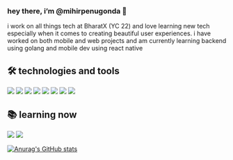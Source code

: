 ### hey there, i’m @mihirpenugonda 👋

i work on all things tech at BharatX (YC 22) and love learning new tech especially when it comes to creating beautiful user experiences. i have worked on both mobile and web projects and am currently learning backend using golang and mobile dev using react native

## 🛠 technologies and tools

<img src="https://img.shields.io/badge/Kotlin-0095D5?&style=for-the-badge&logo=kotlin&logoColor=white" />&nbsp;<img src="https://img.shields.io/badge/React-20232A?style=for-the-badge&logo=react&logoColor=61DAFB" />&nbsp;<img src="https://img.shields.io/badge/HTML5-E34F26?style=for-the-badge&logo=html5&logoColor=white" />&nbsp;<img src="https://img.shields.io/badge/Tailwind_CSS-38B2AC?style=for-the-badge&logo=tailwind-css&logoColor=white" />&nbsp;<img src="https://img.shields.io/badge/JavaScript-323330?style=for-the-badge&logo=javascript&logoColor=F7DF1E" />&nbsp;<img src="https://img.shields.io/badge/Express.js-000000?style=for-the-badge&logo=express&logoColor=white" />&nbsp;<img src="https://img.shields.io/badge/TypeScript-007ACC?style=for-the-badge&logo=typescript&logoColor=white" />&nbsp;<img src="https://img.shields.io/badge/Solidity-e6e6e6?style=for-the-badge&logo=solidity&logoColor=black" />

## 📚 learning now

<img src="https://img.shields.io/badge/Go-00ADD8?style=for-the-badge&logo=go&logoColor=white" />&nbsp;<img src="https://img.shields.io/badge/React_Native-20232A?style=for-the-badge&logo=react&logoColor=61DAFB" />&nbsp;

[![Anurag's GitHub stats](https://github-readme-stats.vercel.app/api?username=mihirpenugonda&show_icons=true&theme=gotham)](https://github.com/anuraghazra/github-readme-stats)

<!---
- 📫 How to reach me ...


mihirpenugonda/mihirpenugonda is a ✨ special ✨ repository because its `README.md` (this file) appears on your GitHub profile.
You can click the Preview link to take a look at your changes.
--->
